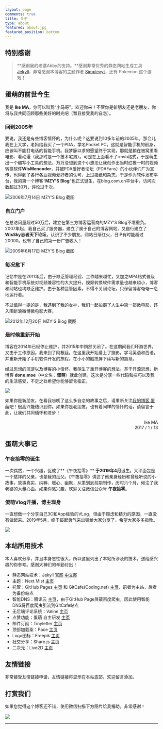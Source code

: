 ```yaml
---
layout: page
comments: true
title: 关于
type: about
featured: about.jpg
featured_position: bottom
---
```


## 特别感谢
> **感谢我的老婆Abby的支持。**感谢非常优秀的静态网站生成工具 [Jekyll](https://jekyllrb.com/)，非常感谢本博客的主题作者 [Simpleyyt](https://github.com/Simpleyyt)，还有 Pokemon 这个游戏！

## 蛋萌的前世今生

我是 **Ike MA**，你可以叫我“小马哥”。欢迎你来！不管你是新朋友还是老朋友，你将与我共同回顾那些美好的时光吧（暂且接受我的自恋）。

### 回到2005年

要说，我还是有些博客情怀的，为什么呢？这要说到10多年前的2005年，那会儿我在上大学，老妈给我买了一个PDA，学名Pocket PC，这就是智能手机的前身，应该叫不能打电话的智能手机。我梦寐以求的愿望终于实现，那就是躺在被窝里看电影、看动漫（我那时是一个技术宅男）。可是在上面看不了rmvb格式，于是萌生出一个编写小工具的想法。万万没想到这个小想法让我创作出当时红极一时的视频转换软件**WisMencoder**，并被PDA爱好者论坛（PDAFans）的小伙伴们广为宣传，也得到了各行各业视频爱好者的认可，上过报纸和杂志。于是作为软件发布平台，我的第一个博客“**MZY'S Blog**”也正式诞生，在blog.com.cn平台中，访问次数超过30万，评论过千次。

![2006年7月14日 MZY'S Blog 截图](/assets/img/about/mzysblog-first-a.jpg)

### 自立门户

在总访问量超过50万后，建立在第三方博客运营商的MZY'S Blog不堪重负。2007年起，我自己买了服务器，建立了属于自己的博客网站，又自行建立了**WisSky志者天下论坛**，认识了不少朋友。网站日渐红火，日IP有时能超过20000。也有了自己的第一份广告收入！

![2009年6月17日 MZY'S Blog 截图](/assets/img/about/mzysblog1a.png)

### 每况愈下

记忆中是在2011年后，由于缺乏管理经验、工作越来越忙，又加之MP4格式普及和智能手机系统对视频兼容性的大大提升，视频转换软件需求量也越来越小，博客和网站也均缺乏维护。由于各种监管因素，不得不关闭论坛，只保留博客奄奄一息地运行着。

不过值得一提的是，我遇到了我的女神，我们一起拍摄了人生中第一部微电影，还入围新浪微博微电影大赛。

![2012年12月20日 MZY'S Blog 截图](/assets/img/about/mzysblog2b.png)

### 是时候重新开始

博客在2014年已经停止维护，并2015年中悄然关闭了。在这期间我们环游世界，又由于工作原因，我来到了阿根廷。在这里我开始爱上了摄影，学习英语和西语，并重新开始了手机软件开发的旅程，在小小的触摸屏下续写新的篇章。

经过思想的沉淀以及博客的小情怀，我萌生了重开博客的想法。基于开源思想，新博客 **done.moe**（中文名：**蛋萌**）就此创建。这次是分享一些代码和技巧以及我的生活感受，不足之处希望你能够留言指正。

<img src="/assets/img/about/flying-cloudy.jpg"/>

如果你是新朋友，在看我唠叨了这么多自恋的故事之后，请果断关注[我的博客 蛋萌](https://done.moe)吧！很高兴能结识到你。如果你是老朋友，也有着同样的情怀的话，请留言于此，让我们共同缅怀和进步！

<p style="text-align: right;">Ike MA<br/>
2017 / 1 / 13</p>

## 蛋萌大事记

### 午夜拾零的诞生
一次偶然，一个兴趣，促成了**《午夜拾零》** **于2019年4月**诞生。大平面包是一个慈祥的父亲，也是我的岳父。《午夜拾零》讲述了他亲身经历和曾经听说的小故事，故事真实、纯粹、暖心、幽默，从策划到前期制作，历时六个月，倾注了我老婆的大量心血。如果你感兴趣，欢迎关注微信公众号 **午夜拾零**。

### 蛋萌Vlog开播，博主现身
一直想做一个分享自己3C和App经验的VLog，但由于顾虑和精力的原因，一直没有做起来。2019年5月，终于鼓起勇气来出镜给大家分享了。希望大家多多指教。

<img src="/assets/img/posts/midnight-tales/qr-wechat.jpg" />

## 本站所用技术

本人喜欢分享，并且本身忘性很大，所以这里列出了本站所涉及的技术，送给感兴趣的你参考。感谢大神们的辛勤付出！

- 静态网站技术：Jekyll [官网](https://jekyllrb.com/) [中文网](https://jekyllcn.com/)
- 主题：Next.Mist [主页](https://github.com/simpleyyt/jekyll-theme-next)
- 托管：GitHub Pages [主页](https://pages.github.com/) 和 GitCafe(Coding.net) [主页](https://coding.net)，前者为主站，后者为备份站点
- 智能DNS：腾讯云 [主页](https://cloud.tencent.com/)，由于GitHub Page屏蔽百度爬虫，因此使用智能DNS将百度爬虫引流到GitCafe站点
- 无后端评论系统：Valine [主页](https://valine.js.org/)
- 点赞功能：蛋萌 自主研发 [主页](https://done.moe)
- 邮件订阅：Tinyletter [主页](https://tinyletter.com)
- 顶部加载条：Pace [主页](https://github.hubspot.com/pace/docs/welcome/)
- Logo图标：Freepik [主页](https://www.freepik.com/)
- 社交分享：Share.js [主页](https://github.com/overtrue/share.js/)
- 二次元：Live2D [主页](https://github.com/EYHN/hexo-helper-live2d)

## 友情链接

非常接受友情链接申请，友情链接将显示在本站底部，欢迎留言添加。

## 打赏我们
<!-- 邮件订阅我们，你会在第一时间收到我们的新文章。
<style type="text/css">
	#mce-EMAIL {
        padding: 10px;
    }
    #mc-embedded-subscribe {
        padding: 3px;
    }
</style>
<div id="mc_embed_signup">
<form action="https://ikecode.us16.list-manage.com/subscribe/post?u=4aa54c209836bf19957da87e6&amp;id=799501166c" method="post" id="mc-embedded-subscribe-form" name="mc-embedded-subscribe-form" class="validate" target="_blank" novalidate>
    <div id="mc_embed_signup_scroll">
	
	<input type="email" value="" name="EMAIL" class="email" id="mce-EMAIL" style="width: 60%; border:1px solid #ddd; background:#fff;" placeholder="请输入你的电子邮件地址" required/> <input style="margin-left:10px;" type="submit" value="订阅" style="width: 25%; background:#f0f0f0; border:1px solid #ddd" name="subscribe" id="mc-embedded-subscribe" class="button">
    
    <div style="position: absolute; left: -5000px;" aria-hidden="true"><input type="text" name="b_4aa54c209836bf19957da87e6_799501166c" tabindex="-1" value=""></div>
    </div>
</form>
</div> -->
<a name="wechat"/>
<!-- <hr/> -->
如果您觉得这个博客还不错，使用微信扫描下方图片给我捐助。非常感谢！<br/><br/>
<img src="/assets/images/wechat-pay.jpg" />

<hr/>